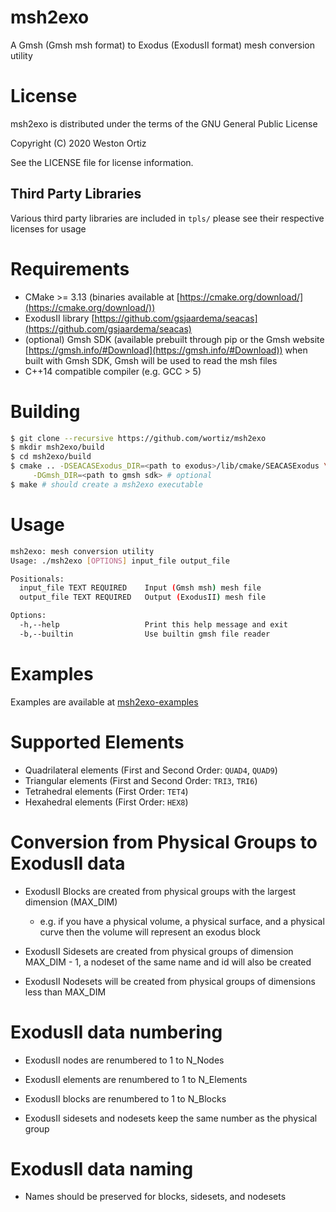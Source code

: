 # msh2exo

A Gmsh (Gmsh msh format) to Exodus (ExodusII format) mesh conversion utility

# License

msh2exo is distributed under the terms of the GNU General Public License

Copyright (C) 2020 Weston Ortiz

See the LICENSE file for license information. 

## Third Party Libraries

Various third party libraries are included in `tpls/` please see their
respective licenses for usage

# Requirements

- CMake >= 3.13 (binaries available at
  [https://cmake.org/download/](https://cmake.org/download/))
- ExodusII library
  [https://github.com/gsjaardema/seacas](https://github.com/gsjaardema/seacas)
- (optional) Gmsh SDK (available prebuilt through pip or the Gmsh website
  [https://gmsh.info/#Download](https://gmsh.info/#Download))
  when built with Gmsh SDK, Gmsh will be used to read the msh files
- C++14 compatible compiler (e.g. GCC > 5)

# Building

```sh
$ git clone --recursive https://github.com/wortiz/msh2exo
$ mkdir msh2exo/build
$ cd msh2exo/build
$ cmake .. -DSEACASExodus_DIR=<path to exodus>/lib/cmake/SEACASExodus \
     -DGmsh_DIR=<path to gmsh sdk> # optional
$ make # should create a msh2exo executable
```

# Usage

```sh
msh2exo: mesh conversion utility
Usage: ./msh2exo [OPTIONS] input_file output_file

Positionals:
  input_file TEXT REQUIRED    Input (Gmsh msh) mesh file
  output_file TEXT REQUIRED   Output (ExodusII) mesh file

Options:
  -h,--help                   Print this help message and exit
  -b,--builtin                Use builtin gmsh file reader
```

# Examples

Examples are available at [msh2exo-examples](https://github.com/wortiz/msh2exo-examples)

# Supported Elements

- Quadrilateral elements (First and Second Order: `QUAD4`, `QUAD9`)
- Triangular elements (First and Second Order: `TRI3`, `TRI6`)
- Tetrahedral elements (First Order: `TET4`)
- Hexahedral elements (First Order: `HEX8`)

# Conversion from Physical Groups to ExodusII data

- ExodusII Blocks are created from physical groups with the largest dimension
  (MAX\_DIM)
  - e.g. if you have a physical volume, a physical surface, and a physical
    curve then the volume will represent an exodus block

- ExodusII Sidesets are created from physical groups of dimension MAX\_DIM - 1,
  a nodeset of the same name and id will also be created

- ExodusII Nodesets will be created from physical groups of dimensions less
  than MAX\_DIM

# ExodusII data numbering

- ExodusII nodes are renumbered to 1 to N\_Nodes

- ExodusII elements are renumbered to 1 to N\_Elements

- ExodusII blocks are renumbered to 1 to N\_Blocks

- ExodusII sidesets and nodesets keep the same number as the physical group

# ExodusII data naming

- Names should be preserved for blocks, sidesets, and nodesets
